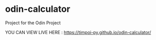 # odin-calculator

Project for the Odin Project

YOU CAN VIEW LIVE HERE : https://timpoi-py.github.io/odin-calculator/

